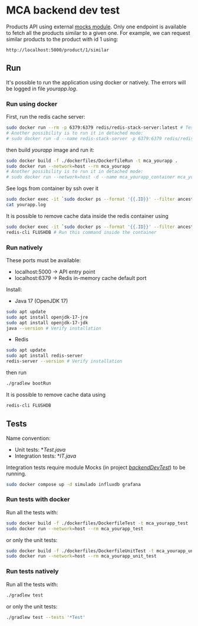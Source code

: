 # MCA backend dev test
Products API using external [mocks module](https://github.com/dalogax/backendDevTest).
Only one endpoint is available to fetch all the products similar to a given one.
For example, we can request similar products to the product with id 1 using:
```
http://localhost:5000/product/1/similar
```


## Run
It's possible to run the application using docker or natively.
The errors will be logged in file *yourapp.log*.

### Run using docker
First, run the redis cache server:
```bash
sudo docker run --rm -p 6379:6379 redis/redis-stack-server:latest # Tested with Redis version 6.2.7
# Another possibility is to run it in detached mode:
# sudo docker run -d --name redis-stack-server -p 6379:6379 redis/redis-stack-server:latest
```

then build *yourapp* image and run it:
```bash
sudo docker build -f ./dockerfiles/DockerfileRun -t mca_yourapp .
sudo docker run --network=host --rm mca_yourapp
# Another possibility is to run it in detached mode:
# sudo docker run --network=host -d --name mca_yourapp_container mca_yourapp
```

See logs from container by ssh over it
```bash
sudo docker exec -it `sudo docker ps --format '{{.ID}}' --filter ancestor=mca_yourapp | tail -1` /bin/bash
cat yourapp.log
```

It is possible to remove cache data inside the redis container using
```bash
sudo docker exec -it `sudo docker ps --format '{{.ID}}' --filter ancestor=redis/redis-stack-server:latest | tail -1` /bin/bash
redis-cli FLUSHDB # Run this command inside the container
```


### Run natively
These ports must be available:
- localhost:5000 -> API entry point
- localhost:6379 -> Redis in-memory cache default port

Install:
- Java 17 (OpenJDK 17)
```bash
sudo apt update
sudo apt install openjdk-17-jre
sudo apt install openjdk-17-jdk
java --version # Verify installation
```
- Redis
```bash
sudo apt update
sudo apt install redis-server
redis-server --version # Verify installation
```

then run
```bash
./gradlew bootRun
```

It is possible to remove cache data using
```bash
redis-cli FLUSHDB
```

## Tests
Name convention:
- Unit tests: **Test.java*
- Integration tests: **IT.java*

Integration tests require module Mocks (in project [*backendDevTest*](https://github.com/dalogax/backendDevTest)) to be running.
```bash
sudo docker compose up -d simulado influxdb grafana
```

### Run tests with docker
Run all the tests with:
```bash
sudo docker build -f ./dockerfiles/DockerfileTest -t mca_yourapp_test .
sudo docker run --network=host --rm mca_yourapp_test
```

or only the unit tests:
```bash
sudo docker build -f ./dockerfiles/DockerfileUnitTest -t mca_yourapp_unit_test .
sudo docker run --network=host --rm mca_yourapp_unit_test
```


### Run tests natively
Run all the tests with:
```bash
./gradlew test
```

or only the unit tests:
```bash
./gradlew test --tests '*Test'
```
